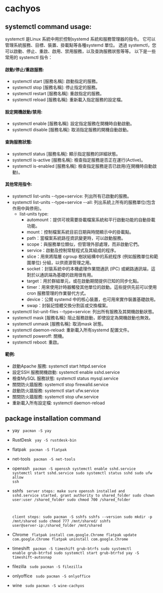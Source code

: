 # cachyos
## systemctl command usage:
systemctl 是Linux 系統中用於控制systemd 系統和服務管理器的指令。 它可以管理系統服務、目標、裝置、掛載點等各種systemd 單位。 透過 systemctl，您可以啟動、停止、重啟、啟用、禁用服務，以及查詢服務狀態等等。
以下是一些常用的 systemctl 指令：
#### 啟動/停止/重啟服務:
+ systemctl start [服務名稱]: 啟動指定的服務。
+ systemctl stop [服務名稱]: 停止指定的服務。
+ systemctl restart [服務名稱]: 重啟指定的服務。
+ systemctl reload [服務名稱]: 重新載入指定服務的設定檔。

#### 設定開機啟動/禁用:
+ systemctl enable [服務名稱]: 設定指定服務在開機時自動啟動。
+ systemctl disable [服務名稱]: 取消指定服務的開機自動啟動。
#### 查詢服務狀態:
+ systemctl status [服務名稱]: 顯示指定服務的詳細狀態。
+ systemctl is-active [服務名稱]: 檢查指定服務是否正在運行(Active)。
+ systemctl is-enabled [服務名稱]: 檢查指定服務是否已啟用(在開機時自動啟動)。
#### 其他常用指令:
+ systemctl list-units --type=service: 列出所有已啟動的服務。
+ systemctl list-units --type=service --all: 列出系統上所有的服務單位(包含作用中與停用)。
  - list-units type:
     - automount：提供可視需要掛載檔案系統和平行啟動功能的自動掛載功能。
     - mount：控制檔案系統目前日期與時間顯示中的掛載點。
     - path：當檔案系統路徑資訊變更時，可以啟動服務。
     - scope：與服務單位類似，但管理外部處理，而非啟動它們。
     - service：啟動及控制常駐程式及其組成的程序。
     - slice：用來將階層 cgroup 樹狀結構中的系統程序 (例如服務單位和範圍單位) 分組，以供資源管理之用。
     - socket：封裝系統中的本機處理作業間通訊 (IPC) 或網路通訊端，這對於以通訊端為基礎的啟用很有用。
     - target：用於群組單元，或在啟動期間提供已知的同步化點。
     - timer：用來使用計時器觸發其他單位的啟動。這些提供先前可以使用 cron 服務管理的作業替代方式。
     - device：公開 systemd 中的核心裝置，也可用來實作裝置基礎啟用。
     - swap：封裝記憶體交換分割區或交換檔案。
+ systemctl list-unit-files --type=service: 列出所有服務及其開機啟動狀態。
+ systemctl mask [服務名稱]: 阻止服務啟動，即使設定為開機啟動也無效。
+ systemctl unmask [服務名稱]: 取消mask 狀態。
+ systemctl daemon-reload: 重新載入所有systemd 配置文件。
+ systemctl poweroff: 關機。
+ systemctl reboot: 重啟。 
#### 範例:
+ 啟動Apache 服務: systemctl start httpd.service
+ 設定SSH 服務開機啟動: systemctl enable sshd.service
+ 檢查MySQL 服務狀態: systemctl status mysql.service
+ 關閉防火牆服務: systemctl stop firewalld.service
+ 啟動防火牆服務: systemctl start ufw.service
+ 關閉防火牆服務: systemctl stop  ufw.service
+ 重新載入所有設定檔: systemctl daemon-reload

## package installation command
+ yay
  <code>
  pacman -S yay
  </code>
+ RustDesk
  <code>
  yay -S rustdesk-bin
  </code>
+ flatpak
  <code>
  pacman -S flatpak
  </code>
+ net-tools
  <code>
  pacman -S net-tools</code>
+ openssh
  <code>
  pacman -S openssh
  systemctl enable sshd.service
  systemctl start  sshd.service
  sudo systemctl status sshd
  sudo ufw allow ssh
  </code>
+ sshfs
  <code>
  server steps:
  make sure openssh installed and sshd.service started.
  grant authority to shared_folder
  sudo chown user:user /shared_folder
  sudo chmod 700 /shared_folder

  client steps:
  sudo pacman -S sshfs
  sshfs --version
  sudo mkdir -p /mnt/shared
  sudo chmod 777 /mnt/shared/
  sshfs user@server-ip:/shared_folder /mnt/shared
  </code>
+ Chrome
  <code>
  flatpak install com.google.Chrome
  flatpak update  com.google.Chrome
  flatpak uninstall com.google.Chrome
  </code>
+ timeshift
  <code>
  pacman -S timeshift grub-btrfs
  sudo systemctl enable grub-btrfsd
  sudo systemctl start grub-btrfsd
  yay -S timeshift-autosnap
  </code>
+ filezilla
  <code>
  sudo pacman -S filezilla
  </code>
+ onlyoffice
  <code>
  sudo pacman -S onlyoffice
  </code>
+ wine
  <code>
  sudo pacman -S wine-cachyos
  </code>
